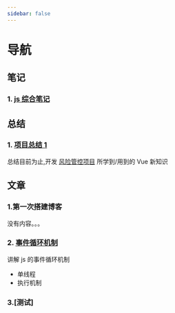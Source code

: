```yaml
---
sidebar: false
---
```

# 导航
## 笔记

### 1. [js 综合笔记]()

## 总结
### 1. [项目总结 1](/summary/s1.md)
总结目前为止,开发 [风险管控项目](http://39.106.127.66/) 所学到/用到的 Vue 新知识


## 文章
### 1.第一次搭建博客

没有内容。。。

### 2. [事件循环机制](/article/event_loop.md)

讲解 js 的事件循环机制

-   单线程
-   执行机制

### 3.[测试]


